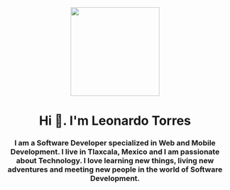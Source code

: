 <div id="header" align="center">
  <img src="https://media.giphy.com/media/JqmupuTVZYaQX5s094/giphy.gif" width="200">
  <h1>Hi 👋. I'm <span color="#0000ff">Leonardo Torres</span></h1>
  <h3 align="center">
    I am a Software Developer specialized in Web and Mobile Development. I live in Tlaxcala, Mexico and I am passionate about Technology. I love learning new things, living new adventures and meeting new people in the world of Software Development.
  </h3>
</div>
